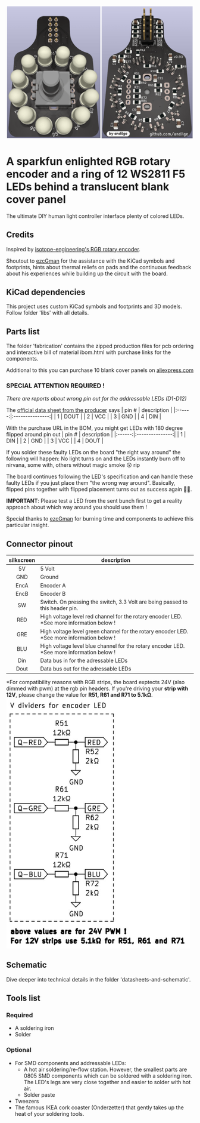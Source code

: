 ![The PCB](https://github.com/andilge/Futai-Encoder-WS2811-ring/blob/main/images/board-front-and-rear.png?raw=true)

# A sparkfun enlighted RGB rotary encoder and a ring of 12 WS2811 F5 LEDs behind a translucent blank cover panel
The ultimate DIY human light controller interface plenty of colored LEDs.

## Credits
Inspired by [isotope-engineering's RGB rotary encoder](https://github.com/isotope-engineering/RGB-Encoder-Board "isotope-engineering's RGB rotary encoder").

Shoutout to [ezcGman](https://github.com/ezcGman "ezcGman") for the assistance with the KiCad symbols and footprints, hints about thermal reliefs on pads and the continuous feedback about his experiences while building up the circuit with the board.

## KiCad dependencies
This project uses custom KiCad symbols and footprints and 3D models. Follow folder 'libs' with all details.

## Parts list
The folder 'fabrication' contains the zipped production files for pcb ordering and interactive bill of material ibom.html with purchase links for the components.

Additional to this you can purchase 10 blank cover panels on [aliexpress.com](https://www.aliexpress.com/item/32884601740.html "aliexpress.com")

### SPECIAL ATTENTION REQUIRED !
*There are reports about wrong pin out for the addressable LEDs (D1-D12)*

The [official data sheet from the producer](http://cn.world-semi.com/DownLoadFile/98 "official data sheet from the producer") says
|  pin # |   description   |
|:------:|:---------------:|
|   1    |       DOUT      |
|   2    |       VCC       |
|   3    |       GND       |
|   4    |       DIN       |


With the purchase URL in the BOM, you might get LEDs with 180 degree flipped around pin out
|  pin # |   description   |
|:------:|:---------------:|
|   1    |       DIN       |
|   2    |       GND       |
|   3    |       VCC       |
|   4    |       DOUT      |

If you solder these faulty LEDs on the board "the right way around" the following will happen:
No light turns on and the LEDs instantly burn off to nirvana, some with, others without magic smoke :astonished: rip

The board continues following the LED's specification and can handle these faulty LEDs if you just place them "the wrong way around". Basically, flipped pins together with flipped placement turns out as success again :man_facepalming:.

**IMPORTANT**: Please test a LED from the sent bunch first to get a reality approach about which way around you should use them !

Special thanks to [ezcGman](https://github.com/ezcGman "ezcGman") for burning time and components to achieve this particular insight.

## Connector pinout
| silkscreen | description                                                                                |
|:----------:|--------------------------------------------------------------------------------------------|
| 5V         | 5 Volt                                                                                     |
| GND        | Ground                                                                                     |
| EncA       | Encoder A                                                                                  |
| EncB       | Encoder B                                                                                  |
| SW         | Switch. On pressing the switch, 3.3 Volt are being passed to this header pin.              |
| RED        | High voltage level red channel for the rotary encoder LED. *See more information below !   |
| GRE        | High voltage level green channel for the rotary encoder LED. *See more information below ! |
| BLU        | High voltage level blue channel for the rotary encoder LED. *See more information below !  |
| Din        | Data bus in for the adressable LEDs                                                        |
| Dout       | Data bus out for the adressable LEDs                                                       |

*For compatibility reasons with RGB strips, the board exptects 24V (also dimmed with pwm) at the rgb pin headers. If you're driving your **strip with 12V**, please change the value for **R51, R61 and R71 to 5.1kΩ**.
![Voltage dividers for encoder LED](https://github.com/andilge/Futai-Encoder-WS2811-ring/blob/main/images/v-divider-for-encoder-LED.png?raw=true)

## Schematic
Dive deeper into technical details in the folder 'datasheets-and-schematic'.

## Tools list
### Required
- A soldering iron
- Solder

### Optional
- For SMD components and addressable LEDs:
  - A hot air soldering/re-flow station. However, the smallest parts are 0805 SMD components which can be soldered with a soldering iron. The LED's legs are very close together and easier to solder with hot air.
  - Solder paste
- Tweezers
- The famous IKEA cork coaster (Onderzetter) that gently takes up the heat of your soldering tools.

